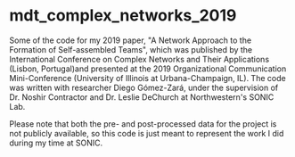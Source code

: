 # mdt_complex_networks_2019
Some of the code for my 2019 paper, "A Network Approach to the Formation of Self-assembled Teams", which was published by the International Conference on Complex Networks and Their Applications (Lisbon, Portugal)and presented at the 2019 Organizational Communication Mini-Conference (University of Illinois at Urbana-Champaign, IL). The code was written with researcher Diego Gómez-Zará, under the supervision of Dr. Noshir Contractor and Dr. Leslie DeChurch at Northwestern's SONIC Lab. 

Please note that both the pre- and post-processed data for the project is not publicly available, so this code is just meant to represent the work I did during my time at SONIC. 